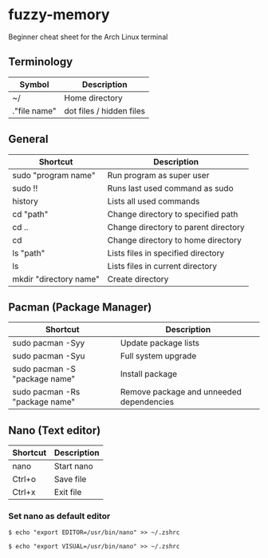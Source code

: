 # fuzzy-memory
Beginner cheat sheet for the Arch Linux terminal

## Terminology
Symbol | Description
---|---
~/ | Home directory
."file name" | dot files / hidden files

## General
Shortcut | Description
---|---
sudo "program name" | Run program as super user
sudo !! | Runs last used command as sudo
history | Lists all used commands
cd "path" | Change directory to specified path
cd .. | Change directory to parent directory
cd | Change directory to home directory
ls "path" | Lists files in specified directory
ls | Lists files in current directory
mkdir "directory name" | Create directory

## Pacman (Package Manager)
Shortcut | Description 
---|---
sudo pacman -Syy | Update package lists 
sudo pacman -Syu | Full system upgrade
sudo pacman -S "package name" | Install package
sudo pacman -Rs "package name" | Remove package and unneeded dependencies

## Nano (Text editor)
Shortcut | Description 
---|---
nano | Start nano
Ctrl+o | Save file
Ctrl+x | Exit file

### Set nano as default editor
`$ echo "export EDITOR=/usr/bin/nano" >> ~/.zshrc`

`$ echo "export VISUAL=/usr/bin/nano" >> ~/.zshrc`
